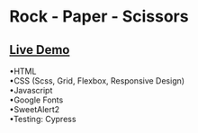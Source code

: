 # Rock - Paper - Scissors  
  
## [Live Demo](https://nachokai.github.io/rock-paper-scissors/)  
•HTML  
•CSS (Scss, Grid, Flexbox, Responsive Design)  
•Javascript  
•Google Fonts  
•SweetAlert2  
•Testing: Cypress  
